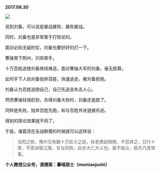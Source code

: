 
          
**2017.08.30**

![](https://mmbiz.qlogo.cn/mmbiz_png/uDI3FLln00bORelsrNdVZbqmMXQMlmOSdzdp3aq7Cmtwt4uFAfBeWB6m6nby9ibORWcN3uVF2iaaJU0CpAleMDyg/0?wx_fmt=png)


说到刘备，可以说是屡战屡败，屡败屡战。

同时，刘备也是非常善于打败仗的。

面对必败无疑的仗，刘备也要好好的打一下。

曹操南下荆州，刘琮束手。

十万百姓追随刘备继续难逃，面对曹操大军的刘备，毫无胜算。

此时手下人劝刘备抛弃百姓，快速逃走，被刘备拒绝。

刘备认为百姓追随自己，自己先逃会失去人心。

然而曹操轻骑赶到，杀得刘备大败时，刘备还是跑了。

同样是失败，抛弃百姓先跑，和与百姓共进退被杀逃。

得到的舆论效果就不同了。

于是，诸葛亮在舌战群儒的时候就可以这样说：
>当阳之败，豫州见有数十万赴义之民，扶老携幼相随，不忍弃之，日行十里，不思进取江陵，甘与同败，此亦大仁大义也。寡不敌众，胜负乃其常事。




**个人微信公众号，请搜索：摹喵居士（momiaojushi）**

        